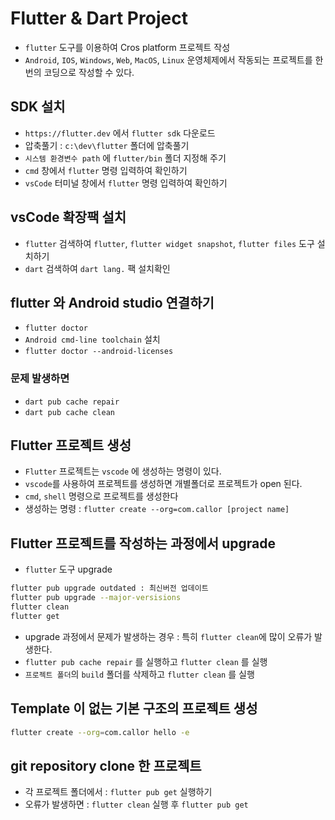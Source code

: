 # Flutter & Dart Project

- `flutter` 도구를 이용하여 Cros platform 프로젝트 작성
- `Android`, `IOS`, `Windows`, `Web`, `MacOS`, `Linux` 운영체제에서 작동되는 프로젝트를 한 번의 코딩으로 작성할 수 있다.

## SDK 설치

- `https://flutter.dev` 에서 `flutter sdk` 다운로드
- 압축풀기 : `c:\dev\flutter` 폴더에 압축풀기
- `시스템 환경변수 path` 에 `flutter/bin` 폴더 지정해 주기
- `cmd` 창에서 `flutter` 명령 입력하여 확인하기
- `vsCode` 터미널 창에서 `flutter` 명령 입력하여 확인하기

## vsCode 확장팩 설치

- `flutter` 검색하여 `flutter`, `flutter widget snapshot`, `flutter files` 도구 설치하기
- `dart` 검색하여 `dart lang.` 팩 설치확인

## flutter 와 Android studio 연결하기

- `flutter doctor`
- `Android cmd-line toolchain` 설치
- `flutter doctor --android-licenses`

### 문제 발생하면

- `dart pub cache repair`
- `dart pub cache clean`

## Flutter 프로젝트 생성

- `Flutter` 프로젝트는 `vscode` 에 생성하는 명령이 있다.
- `vscode`를 사용하여 프로젝트를 생성하면 개별폴더로 프로젝트가 open 된다.
- `cmd`, `shell` 명령으로 프로젝트를 생성한다
- 생성하는 명령 : `flutter create --org=com.callor [project name]`

## Flutter 프로젝트를 작성하는 과정에서 upgrade

- `flutter` 도구 upgrade

```bash
flutter pub upgrade outdated : 최신버전 업데이트
flutter pub upgrade --major-versisions
flutter clean
flutter get
```

- upgrade 과정에서 문제가 발생하는 경우 : 특히 `flutter clean`에 많이
  오류가 발생한다.
- `flutter pub cache repair` 를 실행하고 `flutter clean` 를 실행
- `프로젝트 폴더`의 `build` 폴더를 삭제하고 `flutter clean` 를 실행

## Template 이 없는 기본 구조의 프로젝트 생성

```bash
flutter create --org=com.callor hello -e
```

## git repository clone 한 프로젝트

- 각 프로젝트 폴더에서 : `flutter pub get` 실행하기
- 오류가 발생하면 : `flutter clean` 실행 후 `flutter pub get`
